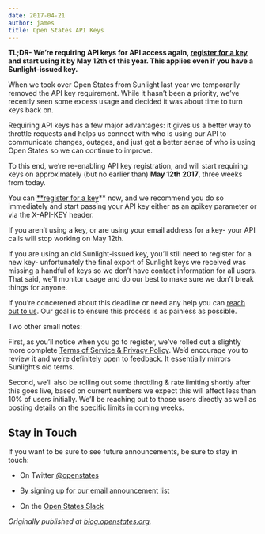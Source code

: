 ```yaml
---
date: 2017-04-21
author: james
title: Open States API Keys
---
```


**TL;DR- We’re requiring API keys for API access again, [register for a key](https://openstates.org/api/register) and start using it by May 12th of this year. This applies even if you have a Sunlight-issued key.**

When we took over Open States from Sunlight last year we temporarily removed the API key requirement. While it hasn’t been a priority, we’ve recently seen some excess usage and decided it was about time to turn keys back on.

Requiring API keys has a few major advantages: it gives us a better way to throttle requests and helps us connect with who is using our API to communicate changes, outages, and just get a better sense of who is using Open States so we can continue to improve.

To this end, we’re re-enabling API key registration, and will start requiring keys on approximately (but no earlier than) **May 12th 2017**, three weeks from today.

You can [**register for a key](https://openstates.org/api/register)** now, and we recommend you do so immediately and start passing your API key either as an apikey parameter or via the X-API-KEY header.

If you aren’t using a key, or are using your email address for a key- your API calls will stop working on May 12th.

If you are using an old Sunlight-issued key, you’ll still need to register for a new key- unfortunately the final export of Sunlight keys we received was missing a handful of keys so we don’t have contact information for all users. That said, we’ll monitor usage and do our best to make sure we don’t break things for anyone.

If you’re concerened about this deadline or need any help you can [reach out to us](mailto:contact@openstates.org). Our goal is to ensure this process is as painless as possible.

Two other small notes:

First, as you’ll notice when you go to register, we’ve rolled out a slightly more complete [Terms of Service & Privacy Policy](https://openstates.org/tos/). We’d encourage you to review it and we’re definitely open to feedback. It essentially mirrors Sunlight’s old terms.

Second, we’ll also be rolling out some throttling & rate limiting shortly after this goes live, based on current numbers we expect this will affect less than 10% of users initially. We’ll be reaching out to those users directly as well as posting details on the specific limits in coming weeks.

## Stay in Touch

If you want to be sure to see future announcements, be sure to stay in touch:

* On Twitter [@openstates](https://twitter.com/openstates)

* [By signing up for our email announcement list](http://eepurl.com/csjDef)

* On the [Open States Slack](https://openstates-slack.herokuapp.com/)

*Originally published at [blog.openstates.org](https://blog.openstates.org/post/api-keys/).*
